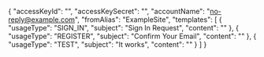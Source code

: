 {
  "accessKeyId": "<your-access-key-id>",
  "accessKeySecret": "<your-access-key-secret>",
  "accountName": "no-reply@example.com",
  "fromAlias": "ExampleSite",
  "templates": [
    {
      "usageType": "SIGN_IN",
      "subject": "Sign In Request",
      "content": "<sign-in-template-content>"
    },
    {
      "usageType": "REGISTER",
      "subject": "Confirm Your Email",
      "content": "<register-template-content>"
    },
    {
      "usageType": "TEST",
      "subject": "It works",
      "content": "<test-template-content>"
    }
  ]
}
